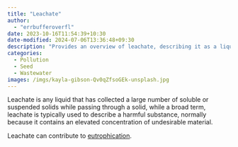 ```yaml
---
title: "Leachate"
author:
  - "errbufferoverfl"
date: 2023-10-16T11:54:39+10:30
date-modified: 2024-07-06T13:36:48+09:30
description: "Provides an overview of leachate, describing it as a liquid that accumulates harmful substances while passing through solids, often containing high concentrations of undesirable materials."
categories:
  - Pollution
  - Seed
  - Wastewater
images: /imgs/kayla-gibson-Qv0qZfsoGEk-unsplash.jpg
---
```


Leachate is any liquid that has collected a large number of soluble or suspended solids while passing through a solid, while a broad term, leachate is typically used to describe a harmful substance, normally because it contains an elevated concentration of undesirable material.

Leachate can contribute to [eutrophication](eutrophication.md).
